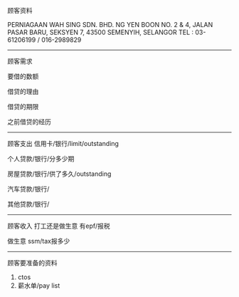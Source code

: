 顾客资料

PERNIAGAAN WAH SING SDN. BHD. NG YEN BOON NO. 2 & 4, JALAN PASAR BARU, SEKSYEN 7, 43500 SEMENYIH, SELANGOR TEL : 03-61206199 / 016-2989829

-----------------
顾客需求


要借的数额

借贷的理由

借贷的期限

之前借贷的经历


--------------
顾客支出
信用卡/银行/limit/outstanding


个人贷款/银行/分多少期

房屋贷款/银行/供了多久/outstanding

汽车贷款/银行/


其他贷款/银行/

-----------
顾客收入
打工还是做生意
有epf/报税

做生意 ssm/tax报多少

-------
顾客要准备的资料
1. ctos
2. 薪水单/pay list




